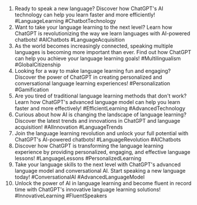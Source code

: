 1. Ready to speak a new language? Discover how ChatGPT's AI technology can help you learn faster and more efficiently! #LanguageLearning #ChatbotTechnology
2. Want to take your language learning to the next level? Learn how ChatGPT is revolutionizing the way we learn languages with AI-powered chatbots! #AIChatbots #LanguageAcquisition
3. As the world becomes increasingly connected, speaking multiple languages is becoming more important than ever. Find out how ChatGPT can help you achieve your language learning goals! #Multilingualism #GlobalCitizenship
4. Looking for a way to make language learning fun and engaging? Discover the power of ChatGPT in creating personalized and conversational language learning experiences! #Personalization #Gamification
5. Are you tired of traditional language learning methods that don't work? Learn how ChatGPT's advanced language model can help you learn faster and more effectively! #EfficientLearning #AdvancedTechnology
6. Curious about how AI is changing the landscape of language learning? Discover the latest trends and innovations in ChatGPT and language acquisition! #AIInnovation #LanguageTrends
7. Join the language learning revolution and unlock your full potential with ChatGPT's AI-powered chatbots! #LanguageRevolution #AIChatbots
8. Discover how ChatGPT is transforming the language learning experience by providing personalized, engaging, and effective language lessons! #LanguageLessons #PersonalizedLearning
9. Take your language skills to the next level with ChatGPT's advanced language model and conversational AI. Start speaking a new language today! #ConversationalAI #AdvancedLanguageModel
10. Unlock the power of AI in language learning and become fluent in record time with ChatGPT's innovative language learning solutions! #InnovativeLearning #FluentSpeakers
